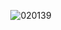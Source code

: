 <p align="center"> <img src="https://komarev.com/ghpvc/?username=angelweep&label=　　dawnbringer　🍓　　　&color=e62020&style=flat" alt="020139" />